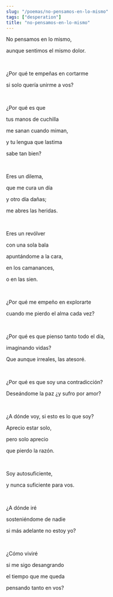 ```yaml
---
slug: "/poemas/no-pensamos-en-lo-mismo"
tags: ["desperation"]
title: "no-pensamos-en-lo-mismo"
---
```

No pensamos en lo mismo,

aunque sentimos el mismo dolor.

&nbsp;

¿Por qué te empeñas en cortarme

si solo quería unirme a vos?

&nbsp;

¿Por qué es que

tus manos de cuchilla

me sanan cuando miman,

y tu lengua que lastima

sabe tan bien?

&nbsp;

Eres un dilema,

que me cura un día

y otro día dañas;

me abres las heridas.

&nbsp;

Eres un revólver

con una sola bala

apuntándome a la cara,

en los camanances,

o en las sien.

&nbsp;

¿Por qué me empeño en explorarte

cuando me pierdo el alma cada vez?

&nbsp;

¿Por qué es que pienso tanto todo el día,

imaginando vidas?

Que aunque irreales, las atesoré.

&nbsp;

¿Por qué es que soy una contradicción?

Deseándome la paz ¿y sufro por amor?

&nbsp;

¿A dónde voy, si esto es lo que soy?

Aprecio estar solo,

pero solo aprecio

que pierdo la razón.

&nbsp;

Soy autosuficiente,

y nunca suficiente para vos.

&nbsp;

¿A dónde iré

sosteniéndome de nadie

si más adelante no estoy yo?

&nbsp;

¿Cómo viviré

si me sigo desangrando

el tiempo que me queda

pensando tanto en vos?